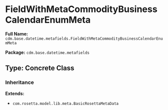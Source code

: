 # FieldWithMetaCommodityBusinessCalendarEnumMeta

**Full Name:** `cdm.base.datetime.metafields.FieldWithMetaCommodityBusinessCalendarEnumMeta`

**Package:** `cdm.base.datetime.metafields`

## Type: Concrete Class

### Inheritance

**Extends:**
- `com.rosetta.model.lib.meta.BasicRosettaMetaData`

